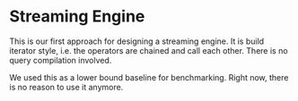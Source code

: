 # Streaming Engine

This is our first approach for designing a streaming engine. It is build iterator style, i.e. the operators are chained and call each other. There is no query compilation involved.

We used this as a lower bound baseline for benchmarking. Right now, there is no reason to use it anymore.
